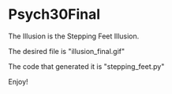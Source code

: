 # Psych30Final

The Illusion is the Stepping Feet Illusion.

The desired file is "illusion_final.gif"

The code that generated it is "stepping_feet.py"

Enjoy!
